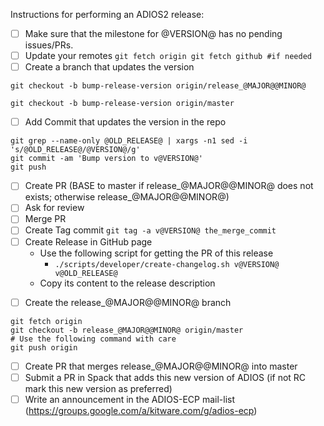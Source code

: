 <!--
  Replace the following vars with its corresponding values:
  - @VERSION@ (example 2.9.0)
  - @MAJOR@ (example 2)
  - @MINOR@ (example 9)
  - @OLD_RELEASE@ (example 2.8.3)

-->
Instructions for performing an ADIOS2 release:

- [ ] Make sure that the milestone for @VERSION@ has no pending issues/PRs.
- [ ] Update your remotes
``
git fetch origin
git fetch github #if needed
``
- [ ] Create a branch that updates the version
<!-- If the release_@MAJOR@@MINOR@ already exists -->
```
git checkout -b bump-release-version origin/release_@MAJOR@@MINOR@
```
<!-- else -->
```
git checkout -b bump-release-version origin/master
```
<!-- endif -->
- [ ] Add Commit that updates the version in the repo
```
git grep --name-only @OLD_RELEASE@ | xargs -n1 sed -i 's/@OLD_RELEASE@/@VERSION@/g'
git commit -am 'Bump version to v@VERSION@'
git push
```
- [ ] Create PR (BASE to master if release_@MAJOR@@MINOR@ does not exists; otherwise release_@MAJOR@@MINOR@)
- [ ] Ask for review
- [ ] Merge PR
- [ ] Create Tag commit `git tag -a v@VERSION@ the_merge_commit`
- [ ] Create Release in GitHub page
  - Use the following script for getting the PR of this release
    - `./scripts/developer/create-changelog.sh v@VERSION@ v@OLD_RELEASE@`
  - Copy its content to the release description
<!-- If the release_@MAJOR@@MINOR@ does not exists -->
- [ ] Create the release_@MAJOR@@MINOR@ branch
```
git fetch origin
git checkout -b release_@MAJOR@@MINOR@ origin/master
# Use the following command with care
git push origin
```
<!-- else -->
- [ ] Create PR that merges release_@MAJOR@@MINOR@ into master
- [ ] Submit a PR in Spack that adds this new version of ADIOS (if not RC mark this new version as preferred)
- [ ] Write an announcement in the ADIOS-ECP mail-list
  (https://groups.google.com/a/kitware.com/g/adios-ecp)

